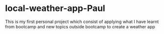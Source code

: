 # local-weather-app-Paul
This is my first personal project which consist of applying what I have learnt from bootcamp and new topics outside bootcamp to create a weather app
